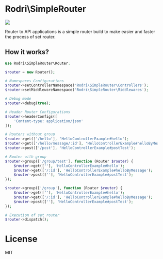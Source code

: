 # Rodri\SimpleRouter

<img src="https://img.shields.io/badge/php-%5E8.0-blue">

Router to API applications is a simple router build to make easier
and faster the process of set router. 

## How it works?

```php
use Rodri\SimpleRouter\Router;

$router = new Router();

# Namespaces Configurations
$router->setControllerNamespace('Rodri\SimpleRouter\Controllers');
$router->setMiddlewareNamespace('Rodri\SimpleRouter\Middlewares');

# Debug mode
$router->debug(true);

# Header Router Configurations
$router->headerConfigs([
    'Content-type: application/json'
]);

# Routers without group
$router->get(['/hello'], 'HelloControllerExample#hello');
$router->get(['/hello/message/:id'], 'HelloControllerExample#helloByMessage');
$router->post(['/post'], 'HelloControllerExample#postTest');

# Router with group
$router->group(['/group/test'], function (Router $router) {
    $router->get([''], 'HelloControllerExample#hello');
    $router->get(['/:id'], 'HelloControllerExample#helloByMessage');
    $router->post([''], 'HelloControllerExample#postTest');
});

$router->group(['/group'], function (Router $router) {
    $router->get([''], 'HelloControllerExample#hello');
    $router->get(['/:id'], 'HelloControllerExample#helloByMessage');
    $router->post([''], 'HelloControllerExample#postTest');
});

# Execution of set router
$router->dispatch();

```

# License

MIT
